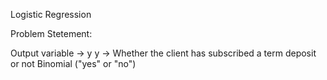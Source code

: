Logistic Regression

Problem Stetement:

Output variable -> y
y -> Whether the client has subscribed a term deposit or not
Binomial ("yes" or "no")